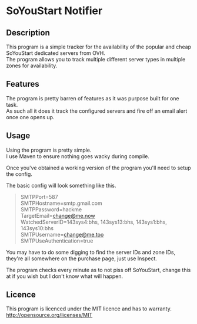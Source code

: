 SoYouStart Notifier
===================


Description
-----------
This program is a simple tracker for the availability of the popular and cheap SoYouStart dedicated servers from OVH.  
The program allows you to track multiple different server types in multiple zones for availability.  

Features
--------
The program is pretty barren of features as it was purpose built for one task.  
As such all it does it track the configured servers and fire off an email alert once one opens up.  

Usage
-----
Using the program is pretty simple.  
I use Maven to ensure nothing goes wacky during compile.  

Once you've obtained a working version of the program you'll need to setup the config.  

The basic config will look something like this.  

> SMTPPort=587  
> SMTPHostname=smtp.gmail.com  
> SMTPPassword=hackme  
> TargetEmail=change@me.now  
> WatchedServerID=143sys4:bhs, 143sys13:bhs, 143sys1:bhs, 143sys10:bhs  
> SMTPUsername=change@me.too  
> SMTPUseAuthentication=true  


You may have to do some digging to find the server IDs and zone IDs, they're all somewhere on the purchase page, just use Inspect.  

The program checks every minute as to not piss off SoYouStart, change this at if you wish but I don't know what will happen.  

Licence
-------

This program is licenced under the MIT licence and has to warranty.  
<a href="http://opensource.org/licenses/MIT">http://opensource.org/licenses/MIT</a>